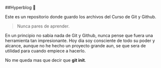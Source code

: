 ##Hyperblog 💚

Este es un repositorio donde guardo los archivos del Curso de Git y Github.
> Nunca pares de aprender. 

En un principio no sabia nada de Git y Github, nunca pense que fuera una herramienta tan impresionante. Hoy dia soy consciente de todo su poder y alcance, aunque no he hecho un proyecto grande aun, se que sera de utilidad para cuando empiece a hacerlo. 

No me queda mas que decir que **git init**.